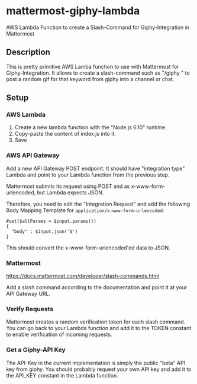 # mattermost-giphy-lambda
AWS Lambda Function to create a Slash-Command for Giphy-Integration in Mattermost

## Description

This is pretty primitive AWS Lamba function to use with Mattermost for Giphy-Integration. It allows to create 
a slash-command such as "/giphy <keyword>" to post a random gif for that keyword from giphy into a channel or chat.

## Setup

### AWS Lambda

1. Create a new lambda function with the "Node.js 6.10" runtime. 
2. Copy-paste the content of index.js into it. 
3. Save

### AWS API Gateway

Add a new API Gateway POST endpoint. It should have "integration type" Lambda and point to your Lambda function from the previous step.

Mattermost submits its request using POST and as x-www-form-urlencoded, but Lambda expects JSON. 

Therefore, you need to edit the "Integration Request" and add the following Body Mapping Template for `application/x-www-form-urlencoded`:
    
    #set($allParams = $input.params())
    {
      "body" : $input.json('$')
    }
    
This should convert the x-www-form-urlencoded'ed data to JSON.
    
### Mattermost

https://docs.mattermost.com/developer/slash-commands.html

Add a slash command according to the documentation and point it at your API Gateway URL.

### Verify Requests

Mattermost creates a random verification token for each slash command. You can go back to your Lambda function and add it to the TOKEN constant to enable verification of incoming requests.

### Get a Giphy-API Key

The API-Key in the current implementation is simply the public "beta" API key from giphy. You should probably request your own API key and add it to the API_KEY constant in the Lambda function.
